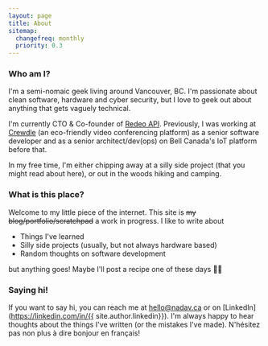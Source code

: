 ```yaml
---
layout: page
title: About
sitemap:
  changefreq: monthly
  priority: 0.3
---
```

### Who am I?
I'm a semi-nomaic geek living around Vancouver, BC. I'm passionate about clean software, hardware and cyber security, but I love to geek out about anything that gets vaguely technical.

I'm currently CTO & Co-founder of [Redeo API](https://redeoapi.com). Previously, I was working at [Crewdle](https://crewdle.com) (an eco-friendly video conferencing platform) as a senior software developer and as a senior architect/dev(ops) on Bell Canada's IoT platform before that.

In my free time, I'm either chipping away at a silly side project (that you might read about here), or out in the woods hiking and camping.

### What is this place?
Welcome to my little piece of the internet. This site is ~~my blog/portfolio/scratchpad~~ a work in progress. I like to write about

* Things I've learned
* Silly side projects (usually, but not always hardware based)
* Random thoughts on software development

but anything goes! Maybe I'll post a recipe one of these days :man_shrugging:

### Saying hi!
If you want to say hi, you can reach me at [hello@nadav.ca](mailto:hello@nadav.ca) or on [LinkedIn](https://linkedin.com/in/{{ site.author.linkedin}}). I'm always happy to hear thoughts about the things I've written (or the mistakes I've made). N'hésitez pas non plus à dire bonjour en français!

